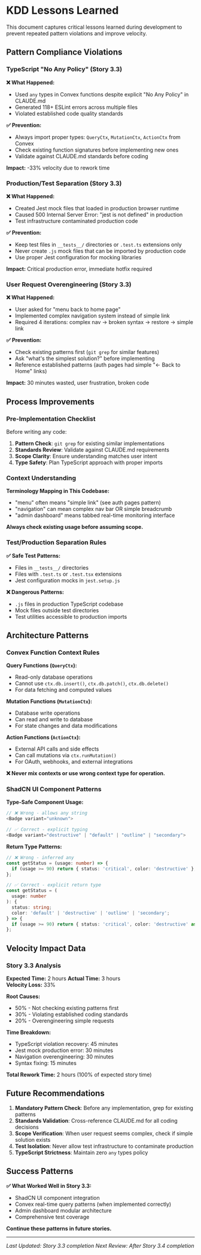 # KDD Lessons Learned

This document captures critical lessons learned during development to prevent repeated pattern violations and improve velocity.

## Pattern Compliance Violations

### TypeScript "No Any Policy" (Story 3.3)

**❌ What Happened:**

- Used `any` types in Convex functions despite explicit "No Any Policy" in CLAUDE.md
- Generated 118+ ESLint errors across multiple files
- Violated established code quality standards

**✅ Prevention:**

- Always import proper types: `QueryCtx`, `MutationCtx`, `ActionCtx` from Convex
- Check existing function signatures before implementing new ones
- Validate against CLAUDE.md standards before coding

**Impact:** -33% velocity due to rework time

### Production/Test Separation (Story 3.3)

**❌ What Happened:**

- Created Jest mock files that loaded in production browser runtime
- Caused 500 Internal Server Error: "jest is not defined" in production
- Test infrastructure contaminated production code

**✅ Prevention:**

- Keep test files in `__tests__/` directories or `.test.ts` extensions only
- Never create `.js` mock files that can be imported by production code
- Use proper Jest configuration for mocking libraries

**Impact:** Critical production error, immediate hotfix required

### User Request Overengineering (Story 3.3)

**❌ What Happened:**

- User asked for "menu back to home page"
- Implemented complex navigation system instead of simple link
- Required 4 iterations: complex nav → broken syntax → restore → simple link

**✅ Prevention:**

- Check existing patterns first (`git grep` for similar features)
- Ask "what's the simplest solution?" before implementing
- Reference established patterns (auth pages had simple "← Back to Home" links)

**Impact:** 30 minutes wasted, user frustration, broken code

## Process Improvements

### Pre-Implementation Checklist

Before writing any code:

1. **Pattern Check**: `git grep` for existing similar implementations
2. **Standards Review**: Validate against CLAUDE.md requirements
3. **Scope Clarity**: Ensure understanding matches user intent
4. **Type Safety**: Plan TypeScript approach with proper imports

### Context Understanding

**Terminology Mapping in This Codebase:**

- "menu" often means "simple link" (see auth pages pattern)
- "navigation" can mean complex nav bar OR simple breadcrumb
- "admin dashboard" means tabbed real-time monitoring interface

**Always check existing usage before assuming scope.**

### Test/Production Separation Rules

**✅ Safe Test Patterns:**

- Files in `__tests__/` directories
- Files with `.test.ts` or `.test.tsx` extensions
- Jest configuration mocks in `jest.setup.js`

**❌ Dangerous Patterns:**

- `.js` files in production TypeScript codebase
- Mock files outside test directories
- Test utilities accessible to production imports

## Architecture Patterns

### Convex Function Context Rules

**Query Functions (`QueryCtx`):**

- Read-only database operations
- Cannot use `ctx.db.insert()`, `ctx.db.patch()`, `ctx.db.delete()`
- For data fetching and computed values

**Mutation Functions (`MutationCtx`):**

- Database write operations
- Can read and write to database
- For state changes and data modifications

**Action Functions (`ActionCtx`):**

- External API calls and side effects
- Can call mutations via `ctx.runMutation()`
- For OAuth, webhooks, and external integrations

**❌ Never mix contexts or use wrong context type for operation.**

### ShadCN UI Component Patterns

**Type-Safe Component Usage:**

```typescript
// ❌ Wrong - allows any string
<Badge variant="unknown">

// ✅ Correct - explicit typing
<Badge variant="destructive" | "default" | "outline" | "secondary">
```

**Return Type Patterns:**

```typescript
// ❌ Wrong - inferred any
const getStatus = (usage: number) => {
  if (usage >= 90) return { status: 'critical', color: 'destructive' };
};

// ✅ Correct - explicit return type
const getStatus = (
  usage: number
): {
  status: string;
  color: 'default' | 'destructive' | 'outline' | 'secondary';
} => {
  if (usage >= 90) return { status: 'critical', color: 'destructive' as const };
};
```

## Velocity Impact Data

### Story 3.3 Analysis

**Expected Time:** 2 hours
**Actual Time:** 3 hours  
**Velocity Loss:** 33%

**Root Causes:**

- 50% - Not checking existing patterns first
- 30% - Violating established coding standards
- 20% - Overengineering simple requests

**Time Breakdown:**

- TypeScript violation recovery: 45 minutes
- Jest mock production error: 30 minutes
- Navigation overengineering: 30 minutes
- Syntax fixing: 15 minutes

**Total Rework Time:** 2 hours (100% of expected story time)

## Future Recommendations

1. **Mandatory Pattern Check**: Before any implementation, grep for existing patterns
2. **Standards Validation**: Cross-reference CLAUDE.md for all coding decisions
3. **Scope Verification**: When user request seems complex, check if simple solution exists
4. **Test Isolation**: Never allow test infrastructure to contaminate production
5. **TypeScript Strictness**: Maintain zero `any` types policy

## Success Patterns

**✅ What Worked Well in Story 3.3:**

- ShadCN UI component integration
- Convex real-time query patterns (when implemented correctly)
- Admin dashboard modular architecture
- Comprehensive test coverage

**Continue these patterns in future stories.**

---

_Last Updated: Story 3.3 completion_
_Next Review: After Story 3.4 completion_
